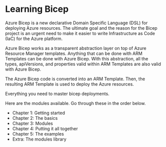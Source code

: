 # Learning Bicep

Azure Bicep is a new declarative Domain Specific Language (DSL) for deploying Azure resources.
The ultimate goal and the reason for the Bicep project is an urgent need to make it easier to write Infrastructure as Code (IaC) for the Azure platform.

Azure Bicep works as a transparent abstraction layer on top of Azure Resource Manager templates. Anything that can be done with ARM Templates can be done with Azure Bicep. With this abstraction, all the types, apiVersions, and properties valid within ARM Templates are also valid with Azure Bicep.

The Azure Bicep code is converted into an ARM Template. Then, the resulting ARM Template is used to deploy the Azure resources.


Everything you need to master bicep deployments.

Here are the modules available. Go through these in the order below.

- Chapter 1: Getting started
- Chapter 2: The basics
- Chapter 3: Modules
- Chapter 4: Putting it all together
- Chapter 5: The examples
- Extra: The modules library
